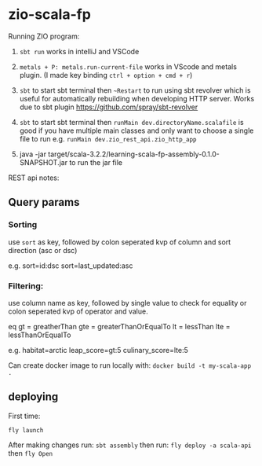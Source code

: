 # zio-scala-fp

Running ZIO program:

1. `sbt run` works in intelliJ and VSCode

2. `metals + P: metals.run-current-file` works in VScode and metals plugin. (I made key binding `ctrl + option + cmd + r`)

3. `sbt` to start sbt terminal then `~Restart` to run using sbt revolver which is useful for automatically rebuilding when developing HTTP server. Works due to sbt plugin https://github.com/spray/sbt-revolver

4. `sbt` to start sbt terminal then `runMain dev.directoryName.scalafile` is good if you have multiple main classes and only want to choose a single file to run e.g. `runMain dev.zio_rest_api.zio_http_app`

5. java -jar target/scala-3.2.2/learning-scala-fp-assembly-0.1.0-SNAPSHOT.jar to run the jar file

REST api notes:

## Query params

### Sorting

use `sort` as key, followed by colon seperated kvp of column and sort direction (asc or dsc)

e.g.
sort=id:dsc
sort=last_updated:asc

### Filtering:

use column name as key, followed by single value to check for equality or colon seperated kvp of operator and value.

eq
gt = greatherThan
gte = greaterThanOrEqualTo
lt = lessThan
lte = lessThanOrEqualTo

e.g.
habitat=arctic
leap_score=gt:5
culinary_score=lte:5

Can create docker image to run locally with:
`docker build -t my-scala-app .`

## deploying

First time:

`fly launch`

After making changes
run: `sbt assembly`
then
run: `fly deploy -a scala-api`
then `fly Open`
